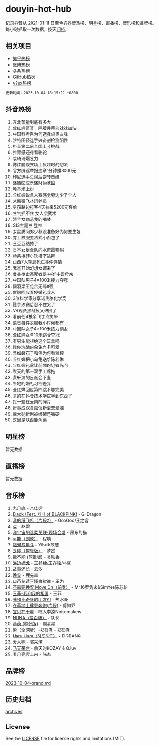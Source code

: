 # douyin-hot-hub

记录抖音从 2021-01-11 日至今的抖音热榜、明星榜、直播榜、音乐榜和品牌榜。每小时抓取一次数据，按天[归档](archives)。

## 相关项目

- [知乎热榜](https://github.com/lonnyzhang423/zhihu-hot-hub)
- [微博热榜](https://github.com/lonnyzhang423/weibo-hot-hub)
- [头条热榜](https://github.com/lonnyzhang423/toutiao-hot-hub)
- [GitHub热榜](https://github.com/lonnyzhang423/github-hot-hub)
- [v2ex热榜](https://github.com/lonnyzhang423/v2ex-hot-hub)


`更新时间：2023-10-04 18:15:17 +0800`

## 抖音热榜

1. 东北菜量到底有多大
1. 全红婵哥哥：隔着屏幕为妹妹加油
1. 中国科考队为何选择卓奥友峰
1. 沙特田径选手兴奋剂检测阳性
1. 抖音第二届全国上分挑战
1. 推背感还得看骆驼
1. 袁琦琦爆发力
1. 陈佳鹏谈赛场上反超时的想法
1. 官方辟谣举报违章1分钟赚3000元
1. 印尼选手失误后逆转晋级
1. 迷笛回应乐迷财物被盗
1. 哈基米上树
1. 全红婵说单人赛感觉旁边少了个人
1. 大熊猫飞扑饲养员
1. 男孩路边揽客4天拉来5200元客单
1. 生气抓不住 女人会武术
1. 清华女霸总我的嘴替
1. S13主题曲 登神
1. 女星质问郑少秋没准备好为何要生娃
1. 穿上校服变法式小面包了
1. 王豆豆结婚了
1. 日本女足全队向水庆霞鞠躬
1. 杨紫埃菲尔铁塔下跳舞
1. 山西7人窒息死亡事件详情
1. 我爸开始幻想女婿来了
1. 曼谷枪击案死者是34岁中国母亲
1. 中国队男子4×100米接力夺冠
1. 国羽梁王组合无缘8强
1. 新娘回应暂停婚礼救人
1. 3位科学家分享诺贝尔化学奖
1. 陈芋汐赛后忍不住哭了
1. VR观赛黑科技又进阶了
1. 看前任4被余飞丁点笑晕
1. 感觉每件衣服我小时候都有
1. 中国队女子4×100米接力摘金
1. 全红婵女单10米跳台夺冠
1. 有男生能拒绝这个玩具吗
1. 陪你洗碗的兔兔有多可爱
1. 坚如磐石于和伟为何看监控
1. 全红婵把小乌龟送给陈若琳
1. 全红婵礼貌让前面的记者先问
1. 秋天的第一双手工棉拖
1. 黄轩演的反派会下蛊
1. 各地的婚礼习俗差异
1. 全红婵回应第四跳不够完美
1. 真的在抖音技术学院学到东西了
1. 捡一些在云南的碎片
1. 好事成双黄嘉仪新型恋爱脑
1. 魏大勋新剧被绑架还嘴硬
1. 这里是陕西鹿角梁

## 明星榜

暂无数据

## 直播榜

暂无数据

## 音乐榜

1. [九月底](https://sf3-cdn-tos.douyinstatic.com/obj/tos-cn-ve-2774/oMfewG4PDTFhF8iz3OGQ7ABH5i6fCgnMaoCbzZ) - 余佳运
1. [Black (Feat. 제니 of BLACKPINK)](https://sf6-cdn-tos.douyinstatic.com/obj/tos-cn-ve-2774/2eb92e2debbe4fe0a552bc099aef7f28) - G-Dragon
1. [我的纸飞机（片段2）](https://sf6-cdn-tos.douyinstatic.com/obj/tos-cn-ve-2774/oM2ZrKcg2CD5AeRB2gkeXOFB1IxAGJdZPazYHf) - GooGoo/王之睿
1. [朵](https://sf6-cdn-tos.douyinstatic.com/obj/tos-cn-ve-2774/932f5bdfcd7c47b880525e92ab8a4999) - 赵雷
1. [和宇宙的温柔关联-现场合唱](https://sf3-cdn-tos.douyinstatic.com/obj/tos-cn-ve-2774/o0hONGDYQBgk0e5bqDeQOonVmncA6tC2nBwZLT) - 房东的猫
1. [可能（副歌）](https://sf6-cdn-tos.douyinstatic.com/obj/tos-cn-ve-2774/cde1731888894259b333569393c2fb51) - 程响
1. [银河与星斗](https://sf6-cdn-tos.douyinstatic.com/obj/tos-cn-ve-2774/3cc0bf5f0ef140f7b6743a631bcf3c58) - Yihuik苡慧
1. [是你（剪辑版）](https://sf3-cdn-tos.douyinstatic.com/obj/tos-cn-ve-2774/46019dae783c4c969944217fe1cfafc4) - 梦然
1. [能不能 (剪辑版)](https://sf3-cdn-tos.douyinstatic.com/obj/tos-cn-ve-2774/fc4a6c45b4a34277ba4088e1d7fdff98) - 吴映香
1. [海边探戈](https://sf6-cdn-tos.douyinstatic.com/obj/tos-cn-ve-2774/os9gE0VQCGqt6VQkZDyBBYvfSDY0QFe3vVmubn) - 王鹤棣/王齐铭/朴鲨
1. [故事还长](https://sf3-cdn-tos.douyinstatic.com/obj/tos-cn-ve-2774/30a26758c8594f0ab81ac675c33ee2c5) - 云汐
1. [晚安](https://sf6-cdn-tos.douyinstatic.com/obj/tos-cn-ve-2774/a724c5e224464218839820f4e4fd632f) - 鹿先森
1. [山茶花读不懂白玫瑰](https://sf6-cdn-tos.douyinstatic.com/obj/tos-cn-ve-2774/osfn8B7DktrRHEPJgPCfDbw7QDQEkwC16BxZg9) - 王为
1. [不需要挽留 Move On（前奏）](https://sf3-cdn-tos.douyinstatic.com/obj/tos-cn-ve-2774/ooCBhgCCkF4nExzQL9WZSUbitfA8IsDkgQIYhe) - Mr.16罗隽永&SimYee陈芯怡
1. [王菲-我和我的祖国](https://sf3-cdn-tos.douyinstatic.com/obj/tos-cn-ve-2774/3ef0f373017541e18566595c96123cab) - 王菲
1. [我和比奇堡的朋友们](https://sf6-cdn-tos.douyinstatic.com/obj/tos-cn-ve-2774/f0505db981ea4a6d91453a15924a82aa) - 热水澡
1. [在草地上肆意奔跑(片段)](https://sf3-cdn-tos.douyinstatic.com/obj/tos-cn-ve-2774/8831d494742f45dabdfa8adb8b817259) - 傅如乔
1. [宝贝在干嘛](https://sf3-cdn-tos.douyinstatic.com/obj/tos-cn-ve-2774/okW4hBCfJI5B2ZEgTCtikhMW7IafzNrBQIYkpJ) - 嘿人李逵Noisemakers
1. [NUNA（告白版）](https://sf6-cdn-tos.douyinstatic.com/obj/tos-cn-ve-2774/a65828cbd8ce41a78a430a58b49f4feb) - 队长
1. [毒药 (释怀版)](https://sf6-cdn-tos.douyinstatic.com/obj/tos-cn-ve-2774/oYILMEAzspdZBIzy4frJNB8ZHPHWAhiwowd4Ad) - 周星星
1. [瞬（全网听）-郑润泽](https://sf6-cdn-tos.douyinstatic.com/obj/tos-cn-ve-2774/o4Vb9eJZClCZTnRQYy0BRSeHGrDtrkrQgIBvQt) - 郑润泽
1. [Haru Haru（하루하루）](https://sf3-cdn-tos.douyinstatic.com/obj/tos-cn-ve-2774/940c04aa98154ee7bdbaaa2ad9f28aec) - BIGBANG
1. [爱人呢](https://sf6-cdn-tos.douyinstatic.com/obj/tos-cn-ve-2774/2041dc10f3c442f1992b439a00eaf2ba) - 郭采潔
1. [飞天茅台](https://sf3-cdn-tos.douyinstatic.com/obj/tos-cn-ve-2774/o4GhTV5kIuMWmC2Ai1WzNglssgBfQaqQCSLxUU) - 俞天时KOZAY & Q.luv
1. [看月亮爬上来](https://sf6-cdn-tos.douyinstatic.com/obj/tos-cn-ve-2774/356c324112764016b25295e535f2daf0) - 张杰

## 品牌榜

[2023-10-04-brand.md](archives/2023-10-04-brand.md)

## 历史归档

[archives](archives)

## License

See the [LICENSE](LICENSE) file for license rights and limitations (MIT).
